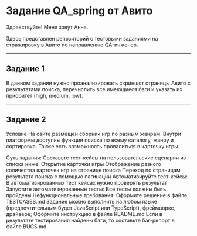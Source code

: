 # Задание QA_spring от Авито
Здравствуйте! Меня зовут Анна.

Здесь представлен репозиторий с тестовыми заданиями на стражировку в Авито по направлению QA-инженер.



---
## Задание 1
В данном задании нужно проанализировать скриншот страницы Авито с результатами поиска, перечислить все имеющиеся баги и указать их приоритет (high, medium, low).


---

## Задание 2
Условие
На сайте размещен сборник игр по разным жанрам. Внутри платформы доступны функции поиска по всему каталогу, жанру и сортировка. Также есть возможность провалиться в карточку игры.

Суть задания:
Составьте тест-кейсы на пользовательские сценарии из списка ниже:
Открытие карточки игры
Отображение разного количества карточек игр на странице поиска
Переход по страницам результата поиска с помощью пагинации
Автоматизируйте тест-кейсы:
В автоматизированных тест кейсах нужно проверять результат
Запустите автоматизированные тесты:
Все тесты должны быть пройдены
Нефункциональные требования:
Оформите решение в файле TESTCASES.md
Задание можно выполнить на любом языке (предпочтительным будет JavaScript или TypeScript), фреймворке, драйвере;
Оформите инструкцию в файле README.md
Если в результате тестирования найдены баги, то составьте баг-репорт в файле BUGS.md


